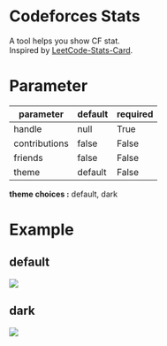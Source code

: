 # Codeforces Stats
A tool helps you show CF stat.  
Inspired by [LeetCode-Stats-Card](https://github.com/JacobLinCool/LeetCode-Stats-Card).

# Parameter
parameter     | default | required
--------------|---------|---------
handle        | null    | True
contributions | false   | False
friends       | false   | False
theme         | default | False

**theme choices :** default, dark

# Example
## default
[![](https://cf-stats.siriuskoan.workers.dev/?handle=handle)](https://cf-stats.siriuskoan.workers.dev/?handle=handle)

## dark
[![](https://cf-stats.siriuskoan.workers.dev/?handle=handle&theme=dark)](https://cf-stats.siriuskoan.workers.dev/?handle=handle&theme=dark)